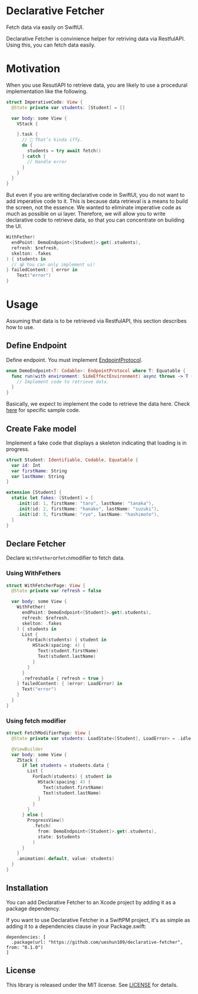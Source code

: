# Declarative Fetcher
Fetch data via easily on SwiftUI.

Declarative Fetcher is convinience helper for retriving data via RestfulAPI.
Using this, you can fetch data easily.

# Motivation
When you use ResutlAPI to retrieve data, you are likely to use a procedural implementation like the following.

```swift
struct ImperativeCode: View {
  @State private var students: [Student] = []

  var body: some View {
    VStack {

    }.task {
      // 🤔 That’s kinda iffy.
      do {
        students = try await fetch()
      } catch {
        // Handle error
      }
    }
  }
}

```

But even if you are writing declarative code in SwiftUI, you do not want to add imperative code to it.
This is because data retrieval is a means to build the screen, not the essence.
We wanted to eliminate imperative code as much as possible on ui layer.
Therefore, we will allow you to write declarative code to retrieve data, so that you can concentrate on building the UI.

```swift
WithFether(
  endPoint: DemoEndpoint<[Student]>.get(.students),
  refresh: $refresh,
  skelton: .fakes
) { students in
  // 😀 You can only implement ui!
} failedContent: { error in
    Text("error")
}
```

# Usage
Assuming that data is to be retrieved via RestfulAPI, this section describes how to use.

## Define Endpoint
Define endpoint. You must implement [EndpointProtocol](https://github.com/ueshun109/declarative-fetche/blob/293996def51652ba50624395992ee7bac1480bdf/Sources/declarative-fetcher/EndpointProtocol.swift#L14).

```swift
enum DemoEndpoint<T: Codable>: EndpointProtocol where T: Equatable {
  func run(with environment: SideEffectEnvironment) async throws -> T {
    // Implement code to retrieve data.
  }
}
```

Basically, we expect to implement the code to retrieve the data here.
Check [here](https://github.com/ueshun109/declarative-fetche/blob/main/demo/demo/DataSource/DemoEndpoint.swift) for specific sample code.

## Create Fake model
Implement a fake code that displays a skeleton indicating that loading is in progress.

```swift
struct Student: Identifiable, Codable, Equatable {
  var id: Int
  var firstName: String
  var lastName: String
}

extension [Student] {
  static let fakes: [Student] = [
    .init(id: 1, firstName: "taro", lastName: "tanaka"),
    .init(id: 2, firstName: "hanako", lastName: "suzuki"),
    .init(id: 3, firstName: "ryo", lastName: "hashimoto"),
  ]
}
```

## Declare Fetcher
Declare `WithFether`or`fetch`modifier to fetch data.

### Using WithFethers
```swift
struct WithFetcherPage: View {
  @State private var refresh = false

  var body: some View {
    WithFether(
      endPoint: DemoEndpoint<[Student]>.get(.students),
      refresh: $refresh,
      skelton: .fakes
    ) { students in
      List {
        ForEach(students) { student in
          HStack(spacing: 4) {
            Text(student.firstName)
            Text(student.lastName)
          }
        }
      }
      .refreshable { refresh = true }
    } failedContent: { (error: LoadError) in
      Text("error")
    }
  }
}
```

### Using fetch modifier
```swift
struct FetchModifierPage: View {
  @State private var students: LoadState<[Student], LoadError> = .idle

  @ViewBuilder
  var body: some View {
    ZStack {
      if let students = students.data {
        List {
          ForEach(students) { student in
            HStack(spacing: 4) {
              Text(student.firstName)
              Text(student.lastName)
            }
          }
        }
      } else {
        ProgressView()
          .fetch(
            from: DemoEndpoint<[Student]>.get(.students),
            state: $students
          )
      }
    }
    .animation(.default, value: students)
  }
}
```

## Installation
You can add Declarative Fetcher to an Xcode project by adding it as a package dependency.

If you want to use Declarative Fetcher in a SwiftPM project, it's as simple as adding it to a dependencies clause in your Package.swift:

```
dependencies: [
  .package(url: "https://github.com/ueshun109/declarative-fetcher", from: "0.1.0")
]
```

## License
This library is released under the MIT license. See [LICENSE](https://github.com/ueshun109/declarative-fetcher/blob/main/LICENSE) for details.